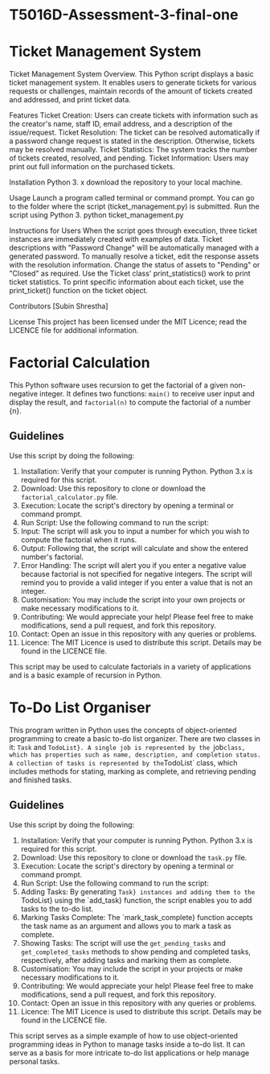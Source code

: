 # T5016D-Assessment-3-final-one


# Ticket Management System

Ticket Management System Overview. This Python script displays a basic ticket management system. It enables users to generate tickets for various requests or challenges, maintain records of the amount of tickets created and addressed, and print ticket data.

Features Ticket Creation: Users can create tickets with information such as the creator's name, staff ID, email address, and a description of the issue/request. Ticket Resolution: The ticket can be resolved automatically if a password change request is stated in the description. Otherwise, tickets may be resolved manually. Ticket Statistics: The system tracks the number of tickets created, resolved, and pending. Ticket Information: Users may print out full information on the purchased tickets.

Installation Python 3. x download the repository to your local machine.

Usage Launch a program called terminal or command prompt. You can go to the folder where the script (ticket_management.py) is submitted. Run the script using Python 3. python ticket_management.py

Instructions for Users When the script goes through execution, three ticket instances are immediately created with examples of data. Ticket descriptions with "Password Change" will be automatically managed with a generated password. To manually resolve a ticket, edit the response assets with the resolution information. Change the status of assets to "Pending" or "Closed" as required. Use the Ticket class' print_statistics() work to print ticket statistics. To print specific information about each ticket, use the print_ticket() function on the ticket object.

Contributors [Subin Shrestha]

License This project has been licensed under the MIT Licence; read the LICENCE file for additional information.










# Factorial Calculation

This Python software uses recursion to get the factorial of a given non-negative integer. It defines two functions: `main()` to receive user input and display the result, and `factorial(n)` to compute the factorial of a number {n}.


## Guidelines

Use this script by doing the following:

1. Installation: Verify that your computer is running Python. Python 3.x is required for this script.
2. Download: Use this repository to clone or download the `factorial_calculator.py` file.
3. Execution: Locate the script's directory by opening a terminal or command prompt.
4. Run Script: Use the following command to run the script:
5. Input: The script will ask you to input a number for which you wish to compute the factorial when it runs.
6. Output: Following that, the script will calculate and show the entered number's factorial.
7. Error Handling: The script will alert you if you enter a negative value because factorial is not specified for negative integers. The script will remind you to provide a valid integer if you enter a value that is not an integer.
8. Customisation: You may include the script into your own projects or make necessary modifications to it.
9. Contributing: We would appreciate your help! Please feel free to make modifications, send a pull request, and fork this repository.
10. Contact: Open an issue in this repository with any queries or problems.
11. Licence: The MIT Licence is used to distribute this script. Details may be found in the LICENCE file.

This script may be used to calculate factorials in a variety of applications and is a basic example of recursion in Python.















# To-Do List Organiser

This program written in Python uses the concepts of object-oriented programming to create a basic to-do list organizer. There are two classes in it: `Task` and `TodoList}. A single job is represented by the `job` class, which has properties such as name, description, and completion status. A collection of tasks is represented by the `TodoList` class, which includes methods for stating, marking as complete, and retrieving pending and finished tasks.


## Guidelines

Use this script by doing the following:

1. Installation: Verify that your computer is running Python. Python 3.x is required for this script.
2. Download: Use this repository to clone or download the `task.py` file.
3. Execution: Locate the script's directory by opening a terminal or command prompt.
4. Run Script: Use the following command to run the script:
5. Adding Tasks: By generating `Task} instances and adding them to the `TodoList} using the `add_task} function, the script enables you to add tasks to the to-do list.
6. Marking Tasks Complete: The `mark_task_complete} function accepts the task name as an argument and allows you to mark a task as complete.
7. Showing Tasks: The script will use the `get_pending_tasks` and `get_completed_tasks` methods to show pending and completed tasks, respectively, after adding tasks and marking them as complete.
8. Customisation: You may include the script in your projects or make necessary modifications to it.
9. Contributing: We would appreciate your help! Please feel free to make modifications, send a pull request, and fork this repository.
10. Contact: Open an issue in this repository with any queries or problems.
11. Licence: The MIT Licence is used to distribute this script. Details may be found in the LICENCE file.
    
This script serves as a simple example of how to use object-oriented programming ideas in Python to manage tasks inside a to-do list. It can serve as a basis for more intricate to-do list applications or help manage personal tasks.









